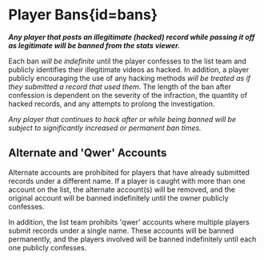 <div class='panel fade js-scroll-anim' data-anim='fade'>

# Player Bans{id=bans}

***Any player that posts an illegitimate (hacked) record while passing it off as legitimate will be banned from the stats viewer.*** 

Each ban *will be indefinite* until the player confesses to the list team and publicly identifies their illegitimate videos as hacked. In addition, a player publicly encouraging the use of any hacking methods *will be treated as if they submitted a record that used them*. The length of the ban after confession is dependent on the severity of the infraction, the quantity of hacked records, and any attempts to prolong the investigation.

*Any player that continues to hack after or while being banned will be subject to significantly increased or permanent ban times.*

## Alternate and 'Qwer' Accounts

Alternate accounts are prohibited for players that have already submitted records under a different name. If a player is caught with more than one account on the list, the alternate account(s) will be removed, and the original account will be banned indefinitely until the owner publicly confesses.

In addition, the list team prohibits 'qwer' accounts where multiple players submit records under a single name. These accounts will be banned permanently, and the players involved will be banned indefinitely until each one publicly confesses.

</div>
